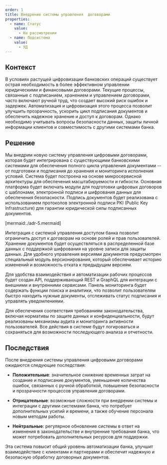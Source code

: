 ```yaml
---
order: 1
title: Внедрение системы управления  договорами
properties:
  - name: Статус
    value:
      - На рассмотрении
  - name: Подсистема
    value:
      - УД
---
```


## Контекст

В условиях растущей цифровизации банковских операций существует острая необходимость в более эффективном управлении юридическими и финансовыми договорами. Текущие процессы, связанные с подписанием, хранением и управлением договорами, часто включают ручной труд, что создает высокий риск ошибок и задержек. Автоматизация и цифровизация этого процесса позволит улучшить прозрачность, ускорить цикл подписания документов и обеспечить надежное хранение и доступ к договорам. Однако необходимо учитывать вопросы безопасности данных, защиты личной информации клиентов и совместимость с другими системами банка.

## Решение

Мы внедрим новую систему управления цифровыми договорами, которая будет интегрирована с существующими банковскими системами для обеспечения полного цикла управления документами -- от подготовки и подписания до хранения и мониторинга исполнения условий. Система будет построена на основе микросервисной архитектуры для обеспечения масштабируемости и гибкости. Основная платформа будет включать модули для подготовки цифровых договоров с шаблонами, электронной подписи и шифрования данных для обеспечения безопасности. Подпись документов будет реализована с использованием протоколов электронной подписи PKI (Public Key Infrastructure) для гарантии юридической силы подписанных документов.

[mermaid:./adr-5.mermaid]

Интеграция с системой управления доступом банка позволит ограничить доступ к договорам на основе ролей и прав пользователей. Хранение документов будет осуществляться в распределенной базе данных с поддержкой шифрования на уровне записи для защиты данных. Для удобного управления версиями документов предусмотрен специальный модуль версионирования, который обеспечивает историю изменений и возможность отката к предыдущим версиям.

Для удобства взаимодействия и автоматизации рабочих процессов будет создан API, поддерживающий REST и GraphQL для интеграции с внешними и внутренними сервисами. Панель мониторинга будет содержать функции поиска и аналитики, что позволит пользователям быстро находить нужные документы, отслеживать статус подписания и управлять уведомлениями.

Для обеспечения соответствия требованиям законодательства, включая нормативы по защите данных и конфиденциальности, будут реализованы механизмы аудита и мониторинга активности пользователей. Все действия в системе будут логироваться и сохраняться для возможности последующего анализа и отчетности.

## Последствия

После внедрения системы управления цифровыми договорами ожидаются следующие последствия:

-  **Положительные**: значительное снижение временных затрат на создание и подписание документов, уменьшение количества ошибок, связанных с ручной обработкой, повышение безопасности и прозрачности процессов управления договорами.

-  **Отрицательные**: возможные сложности при внедрении системы и интеграции с другими системами банка, что потребует дополнительных усилий и времени, а также обучение персонала новым методам работы.

-  **Нейтральные**: регулярное обновление системы в ответ на изменения в законодательстве и внутренние требования банка, что может потребовать дополнительных ресурсов для поддержки.

Эта система повысит общий уровень автоматизации банка, улучшит взаимодействие с клиентами и партнерами и обеспечит надежную и безопасную обработку договорных документов.